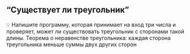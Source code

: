 ## “Существует ли треугольник”

💡  Напишите программу, которая принимает на вход три числа и проверяет, может ли существовать треугольник с сторонами такой длины.
Теорема о неравенстве треугольника: каждая сторона треугольника меньше суммы двух других сторон